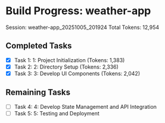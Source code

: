 # Build Progress: weather-app
Session: weather-app_20251005_201924
Total Tokens: 12,954

## Completed Tasks
- [x] Task 1: 1: Project Initialization (Tokens: 1,383)
- [x] Task 2: 2: Directory Setup (Tokens: 2,336)
- [x] Task 3: 3: Develop UI Components (Tokens: 2,042)

## Remaining Tasks
- [ ] Task 4: 4: Develop State Management and API Integration
- [ ] Task 5: 5: Testing and Deployment
